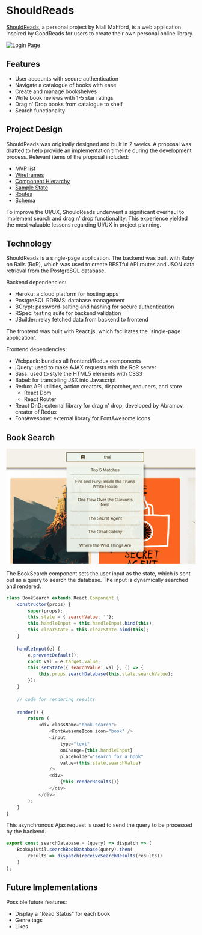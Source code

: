 # ShouldReads

[ShouldReads](https://stark-coast-59940.herokuapp.com), a personal project by Niall Mahford, is a web application inspired by GoodReads for users to create their own personal online library.

![Login Page](https://github.com/niall-m/ShouldReads/blob/master/app/assets/images/login_page.png)

## Features
- User accounts with secure authentication
- Navigate a catalogue of books with ease
- Create and manage bookshelves
- Write book reviews with 1-5 star ratings
- Drag n' Drop books from catalogue to shelf
- Search functionality

## Project Design

ShouldReads was originally designed and built in 2 weeks. A proposal was drafted to help provide an implementation timeline during the development process. Relevant items of the proposal included:

+ [MVP list](https://github.com/niall-m/ShouldReads/wiki/mvp-list)
+ [Wireframes](https://github.com/niall-m/ShouldReads/wiki/wireframes)
+ [Component Hierarchy](https://github.com/niall-m/ShouldReads/wiki/component-hierarchy)
+ [Sample State](https://github.com/niall-m/ShouldReads/wiki/sample-state)
+ [Routes](https://github.com/niall-m/ShouldReads/wiki/routes)
+ [Schema](https://github.com/niall-m/ShouldReads/wiki/schema)

To improve the UI/UX, ShouldReads underwent a significant overhaul to implement search and drag n' drop functionality. This experience yielded the most valuable lessons regarding UI/UX in project planning.

## Technology

ShouldReads is a single-page application. The backend was built with Ruby on Rails (RoR), which was used to create RESTful API routes and JSON data retrieval from the PostgreSQL database.

Backend dependencies:
- Heroku: a cloud platform for hosting apps
- PostgreSQL RDBMS: database management
- BCrypt: password-salting and hashing for secure authentication
- RSpec: testing suite for backend validation
- JBuilder: relay fetched data from backend to frontend

The frontend was built with React.js, which facilitates the 'single-page application'.

Frontend dependencies:
- Webpack: bundles all frontend/Redux components
- jQuery: used to make AJAX requests with the RoR server
- Sass: used to style the HTML5 elements with CSS3
- Babel: for transpiling JSX into Javascript
- Redux: API utilities, action creators, dispatcher, reducers, and store
    - React Dom
    - React Router
- React DnD: external library for drag n' drop, developed by Abramov, creator of Redux
- FontAwesome: external library for FontAwesome icons

## Book Search

![Search Bar](https://github.com/niall-m/ShouldReads/blob/master/app/assets/images/search.png)

The BookSearch component sets the user input as the state, which is sent out as a query to search the database. The input is dynamically searched and rendered.

```js
class BookSearch extends React.Component {
    constructor(props) {
        super(props);
        this.state = { searchValue: ''};
        this.handleInput = this.handleInput.bind(this);
        this.clearState = this.clearState.bind(this);
    }

    handleInput(e) {
        e.preventDefault();
        const val = e.target.value;
        this.setState({ searchValue: val }, () => {
            this.props.searchDatabase(this.state.searchValue);
        });
    }

    // code for rendering results

    render() {
        return (
            <div className="book-search">
                <FontAwesomeIcon icon="book" />
                <input 
                    type="text" 
                    onChange={this.handleInput}
                    placeholder="search for a book"
                    value={this.state.searchValue} 
                />
                <div>
                    {this.renderResults()}
                </div>
            </div>
        );
    }
}
```

This asynchronous Ajax request is used to send the query to be processed by the backend.

```js
export const searchDatabase = (query) => dispatch => (
    BookApiUtil.searchBookDatabase(query).then(
        results => dispatch(receiveSearchResults(results))
    )
);
```

## Future Implementations

Possible future features:
- Display a "Read Status" for each book
- Genre tags
- Likes
